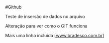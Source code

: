 #Github

Teste de insersão de dados no arquivo

Alteração para ver como o GIT funciona

Mais uma linha incluida [www.bradesco.com.br]
